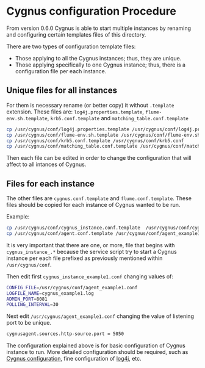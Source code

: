 # Cygnus configuration Procedure

From version 0.6.0 Cygnus is able to start multiple instances by renaming and configuring certain 
templates files of this directory.

There are two types of configuration template files:

* Those applying to all the Cygnus instances; thus, they are unique.
* Those applying specifically to one Cygnus instance; thus, there is a configuration file per each instance.

## Unique files for all instances

For them is necessary rename (or better copy) it without `.template` extension. These files are: `log4j.properties.template`, `flume-env.sh.template`, `krb5.conf.template` and `matching_table.conf.template`

```bash
cp /usr/cygnus/conf/log4j.properties.template /usr/cygnus/conf/log4j.properties
cp /usr/cygnus/conf/flume-env.sh.template /usr/cygnus/conf/flume-env.sh
cp /usr/cygnus/conf/krb5.conf.template /usr/cygnus/conf/krb5.conf
cp /usr/cygnus/conf/matching_table.conf.template /usr/cygnus/conf/matching_table.conf
```

Then each file can be edited in order to change the configuration that will affect to all intances of Cygnus.

## Files for each instance

The other files are `cygnus.conf.template` and `flume.conf.template`. These files should be copied for each instance of Cygnus wanted to be run.

Example:
```bash
cp /usr/cygnus/conf/cygnus_instance.conf.template  /usr/cygnus/conf/cygnus_instance_example1.conf
cp /usr/cygnus/conf/agent.conf.template /usr/cygnus/conf/agent_example1.conf
```

It is very important that there are one, or more, file that begins with `cygnus_instance_.*` because the service script try to start a Cygnus instance per each file prefixed as previously mentioned within
 `/usr/cygnus/conf`.

Then edit first `cygnus_instance_example1.conf` changing values of:

```bash
CONFIG_FILE=/usr/cygnus/conf/agent_example1.conf
LOGFILE_NAME=cygnus_example1.log
ADMIN_PORT=8081
POLLING_INTERVAL=30
```

Next edit `/usr/cygnus/agent_example1.conf` changing the value of listening port to be unique.

```bash
cygnusagent.sources.http-source.port = 5050
```

The configuration explained above is for basic configuration of Cygnus instance to run. More detailed configuration should be required, such as [Cygnus configuration](https://github.com/telefonicaid/fiware-connectors/tree/master/flume#cygnus-configuration "Cygnus fine configuration"), fine configuration of [log4j](https://github.com/telefonicaid/fiware-connectors/tree/master/flume#logs "Log4j detailed configuration"), etc. 
